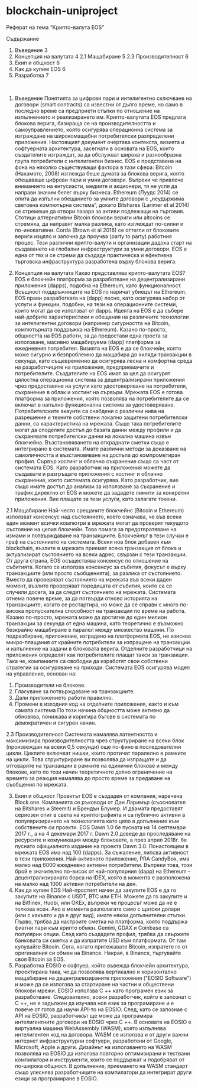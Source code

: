 # blockchain-uniproject

Реферат на тема “Kрипто-валута EOS”

Съдържание
1.	Въведение	3
2.	Концепция на валутата	4
2.1 Мащабиране	5
2.3 Производителност	6
3.	Екип и общност	6
4.	Как да купим EOS	6
5.	Разработка	7

 
1.	Въведение
Понятията за цифрови пари и интелигентно сключване на договори (smart contracts)  са известни от дълго време, но само в последно време са предприети стъпки по отношение на изпълнението и реализирането им. Крипто-валутата EOS предлага блокова верига, базираща се на производителността и самоуправлението, която осигурява операционна система за изграждане на широкомащабни потребителски разпределени приложения. Настоящият документ очертава контекста, визията и софтуерната архитектура, засегнати в основата на EOS, които създателите изграждат, за да обслужват широка и разнообразна група потребители с интелигентен бизнес. 
EOS e представена на фона на няколко съществуващи фактора в тази сфера: 
Bitcoin (Накамото, 2008) изглежда беше думата за блокова верига, която обещаваше цифрови пари и умни договори. Въпреки че привлече вниманието на ентусиасти, медиите и акционери, тя не успя да направи значим белег върху бизнеса. 
Ethereum (Луудс 2014) се опита да изпълни обещанието за умните договори с „неудържима световна компютърна система“, докато Bitshares (Larimer et al 2014) се стремеше да отвори пазара за активи подлежащи на търговия. Стотици алтернативни Bitcoin блокови вериги или altcoins се стремяха, да направят малка разлика, като изглеждат по-силни и по-иновативни. 
Corda (Brown et al 2016) се оттегли от блоковите вериги изцяло и започна да проучва (party to party) работния процес. Тези различни крипто-валути и организации дадоха старт на създаването на глобални инфраструктури за умни договори. EOS е една от тях и се стреми да създаде практическа и ефективна търговска инфраструктура разработена върху блокова верига.

2.	Концепция на валутата
Какво представлява крипто-валутата EOS? EOS е блокчейн платформа за разработване на децентрализирани приложения (dapps), подобна на Ethereum, като функционалност. Всъщност поддръжниците на EOS го наричат убиецът на Ethereum. EOS прави разработката на (dapp) лесно, като осигурява набор от услуги и функции, подобни, на тези на операционните системи, които могат да се използват от dapps.
Идеята на EOS е да събере най-добрите характеристики и обещания на различните технологии за интелигентни договори (например сигурността на Bitcoin, компютърната поддръжка на Ethereum). Казано по-просто, общността на EOS работи, за да предостави една проста за използване, масивно мащабируема (dapp) платформа за ежедневния потребител. Визията на EOS е да се блокчейн, която може сигурно и безпроблемно да мащабира до хиляди транзакции в секунда, като същевременно да осигурява лесна и комфортна среда на разработчиците на приложения, предприемачите и потребителите. Създателите на EOS имат за цел да осигурят цялостна операционна система за децентрализирани приложения чрез предоставяне на услуги като удостоверяване на потребителя, съхранение в облак и хостинг на сървъри. Мрежата EOS е готова платформа за приложения, която позволява на потребителите да се включат в напълно функционална система за удостоверяване. Потребителските акаунти са снабдени с различни нива на разрешение и техните собствени локално защитени потребителски данни, са характеристика на мрежата. Също така потребителите могат да споделяте достъп до базата данни между профили и да съхранявате потребителски данни на локална машина извън блокчейна. Възстановяването на откраднати сметки също е интегрирано в системата. Имате различни методи за доказване на самоличността и възстановяване на достъпа до компрометиран профил. Сървър хостинг и облачно съхранение също са част от системата EOS. Като разработчик на приложения можете да създавате и разгръщате приложения с хостинг и облачно съхранение, което системата осигурява. Като разработчик, вие също имате достъп до анализи за използване за съхранение и трафик директно от EOS и можете да зададете лимити за конкретни приложения. Вие плащате за тези услуги, като залагате токени.

2.1 Мащабиране
Най-често срещаните блокчейнс (Bitcoin и Ethereum) използват консенсус над състоянието, което означава, че във всеки един момент всички компютри в мрежата могат да проверят текущото състояние на целия блокчейн. Това помага за предотвратяване на измами и потвърждаване на транзакциите. Блокчейнът в тези случаи е граф на състоянието на системата. Всеки нов блок добавен към blockchain, възлите в мрежата приемат всяка транзакция от блока и актуализират състоянието на всеки адрес, свързан с тези транзакции. От друга страна, EOS осъществява консенсус по отношение на събитията. Когато се използва консенсус за събития, фокусът е върху транзакциите (или просто съобщенията), за разлика от състоянието. Вместо да проверяват състоянието на мрежата във всеки даден момент, възлите проверяват поредицата от събития, които са се случили досега, за да следят състоянието на мрежата. Системата отнема повече време, за да потвърди отново историята на транзакциите, когато се рестартира, но може да се справи с много по-висока пропускателна способност на транзакции по време на работа. Казано по-просто, мрежата може да достигне до един милион транзакции за секунда от една машина, като теоретично е възможно безкрайно мащабиране в паралел между множество машини. По подразбиране, приложение, изградено на платформата EOS, не изисква микро-плащания от крайните потребители за изпращане на транзакции и изпълнение на задачи в блоковата верига. Отделните разработчици на приложения определят как потребителите плащат такси за транзакции. Така че, компаниите са свободни да изработят свои собствени стратегии за осигуряване на приходи. Системата EOS осигурява модел на управление, основан на:
1.	Производители на блокове.
2.	Гласуване за потвърждаване на транзакциите. 
3.	Дали приложението работи правилно.
4.	Промени в изходния код на отделните приложения, както и към самата система
По този начина общността може активно да обновява, понижава и коригира бъгове в системата по демократичен и сигурен начин.


2.3 Производителност
	Системата намалява латентността и максимизира производителността чрез структуриране на всеки блок (произвеждан на всеки 0,5 секунди) още по-фино в последователни цикли. Циклите включват нишки, които протичат паралелно в рамките на цикли. Това структуриране ви позволява да изпращате и да отговаряте на транзакции в рамките на единични блокове и между блокове, като по този начин теоретичното долно ограничение на времето за реакция намалява до просто време за предаване на съобщения по мрежата.

3.	Екип и общност
	Проектът EOS е създаден от компания, наречена Block.one. Компанията се ръководи от Дан Ларимър (съосновател на Bitshares и Steemit) и Брендън Блумер. И двамата предоставят сериозен опит в света на криптографията и са публично активни в популяризирането на технологията като цяло в допълнение към собствените си проекти. EOS Dawn 1.0 бе пусната на 14 септември 2017 г., a на 4 декември 2017 г. Dawn 2.0 доведе до проследяване на ресурсите и комуникация между блоковете, а през април 2018г. бе пуснато официалното издание на проекта Dawn 3.0. Понастоящем в мрежата EOS има над 100 (dapps). За съжаление, липсва активност в тези приложения. Най-активното приложение, PRA CandyBox, има малко над 6000 ежедневно активни потребители. Въпреки това, този брой е значително по-висок от най-популярния (dapp) на Ethereum - децентрализираната борса на IDEX, която в момента е разположена на малко над 1000 активни потребители на ден.
4.	Как да купим EOS
	Най-простият начин да закупите EOS е да го закупите на Binance с USDT, BTC или ETH. Можете да го закупите и на Bitfinex, Huobi, или OKEx, въпреки че процесът може да не е толкова ясен. Ако в момента разполагате само с щатски долари (или с какъвто и да е друг вид), имате някои допълнителни стъпки. Първо, трябва да настроите сметка на платформа, която поддържа фиатни пари към крипто обмен. Gemini, GDAX и Coinbase са популярни опции. След като създадете профил, трябва да свържете банковата си сметка и да изпратите USD към платформата. От там купувайте Bitcoin. Сега, когато притежавате Bitcoin, изпратете го от оригиналния си обмен на Binance. Накрая, в Binance, търгувайте своя Bitcoin за EOS.
5.	Разработка
	EOSIO е софтуер, който въвежда блокчейн архитектура, проектирана така, че да позволява вертикално и хоризонтално мащабиране на децентрализираните приложения ("EOSIO Software") и може да се използва за стартиране на частни и обществени блокови мрежи. EOSIO използва C ++ като програмен език за разработване. Следователно, всеки разработчик, който е запознат с C ++, не е задължен да изучава нов език за програмиране и е повече от готов да научи API-то на EOSIO. След, като се запознае с API на EOSIO, разработчикът ще може да програмира интелигентните договори на EOSIO чрез C ++. В основата на EOSIO е виртуална машина WebAssembly (WASM), която изпълнява интелигентен код на договора. WASM се използва и от други важни интернет инфраструктурни софтуери, разработени от Google, Microsoft, Apple и други. Дизайнът на използването на WASM позволява на EOSIO да използва повторно оптимизирани и тествани компилатори и инструменти, които се поддържат и подобряват от по-широка общност. В допълнение, приемането на WASM стандарт също улеснява разработчиците на компилатори да интегрират други езици за програмиране в EOSIO.

